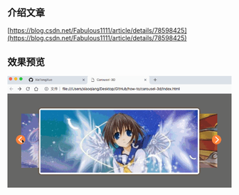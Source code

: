 ## 介绍文章
[https://blog.csdn.net/Fabulous1111/article/details/78598425](https://blog.csdn.net/Fabulous1111/article/details/78598425)
## 效果预览
![Image text](https://github.com/XieTongXue/github-img/blob/master/carousel-3d/1.gif)